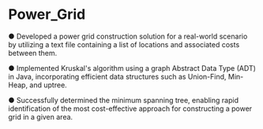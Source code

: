 # Power_Grid

●	Developed a power grid construction solution for a real-world scenario by utilizing a text file 
  containing a list of locations and associated costs between them.

●	Implemented Kruskal's algorithm using a graph Abstract Data Type (ADT) in Java, incorporating efficient data structures 
  such as Union-Find, Min-Heap, and uptree.

●	Successfully determined the minimum spanning tree, enabling rapid identification of the most cost-effective approach for 
  constructing a power grid in a given area.

